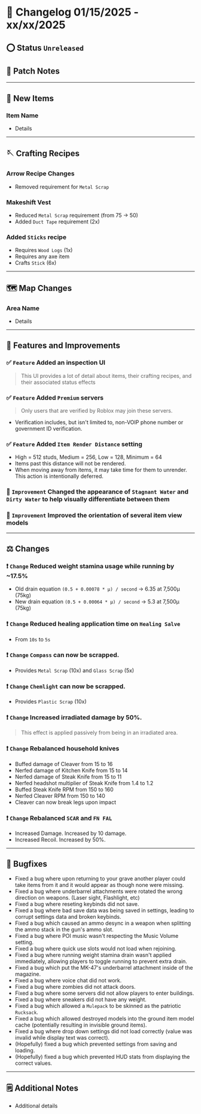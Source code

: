 # 📑 Changelog 01/15/2025 - xx/xx/2025

<!-- ## 🟢 Status `Released`  -->
## ⭕ Status `Unreleased`

## 💬 Patch Notes

________

## 🔫 New Items

### Item Name
- Details

________

## 🪡 Crafting Recipes

### Arrow Recipe Changes
- Removed requirement for `Metal Scrap`

### Makeshift Vest
- Reduced `Metal Scrap` requirement (from 75 -> 50)
- Added `Duct Tape` requirement (2x)

### Added `Sticks` recipe
- Requires `Wood Logs` (1x)
- Requires any axe item
- Crafts `Stick` (6x)

________

## 🗺️ Map Changes

### Area Name
- Details

________

## 📢 Features and Improvements

### ✅ `Feature` Added an inspection UI
> This UI provides a lot of detail about items, their crafting recipes, and their associated status effects

### ✅ `Feature` Added `Premium` servers
> Only users that are verified by Roblox may join these servers.
- Verification includes, but isn't limited to, non-VOIP phone number or government ID verification.

### ✅ `Feature` Added `Item Render Distance` setting
- High = 512 studs, Medium = 256, Low = 128, Minimum = 64
- Items past this distance will not be rendered.
- When moving away from items, it may take time for them to unrender. This action is intentionally deferred.

### 🔼 `Improvement` Changed the appearance of `Stagnant Water` and `Dirty Water` to help visually differentiate between them

### 🔼 `Improvement` Improved the orientation of several item view models

________

## ⚖️ Changes

### ❗ `Change` Reduced weight stamina usage while running by ~17.5%
- Old drain equation `(0.5 + 0.00078 * μ) / second` -> 6.35 at 7,500μ (75kg)
- New drain equation `(0.5 + 0.00064 * μ) / second` -> 5.3 at 7,500μ (75kg)

### ❗ `Change` Reduced healing application time on `Healing Salve`
- From `10s` to `5s`

### ❗ `Change` `Compass` can now be scrapped.
- Provides `Metal Scrap` (10x) and `Glass Scrap` (5x)

### ❗ `Change` `Chemlight` can now be scrapped.
- Provides `Plastic Scrap` (10x)

### ❗ `Change` Increased irradiated damage by 50%.
> This effect is applied passively from being in an irradiated area.

### ❗ `Change` Rebalanced household knives
- Buffed damage of Cleaver from 15 to 16
- Nerfed damage of Kitchen Knife from 15 to 14
- Nerfed damage of Steak Knife from 15 to 11
- Nerfed headshot multiplier of Steak Knife from 1.4 to 1.2
- Buffed Steak Knife RPM from 150 to 160
- Nerfed Cleaver RPM from 150 to 140
- Cleaver can now break legs upon impact

### ❗ `Change` Rebalanced `SCAR` and `FN FAL`
- Increased Damage. Increased by 10 damage.
- Increased Recoil. Increased by 50%.

________

## 🐛 Bugfixes
- Fixed a bug where upon returning to your grave another player could take items from it and it would appear as though none were missing.
- Fixed a bug where underbarrel attachments were rotated the wrong direction on weapons. (Laser sight, Flashlight, etc)
- Fixed a bug where reseting keybinds did not save.
- Fixed a bug where bad save data was being saved in settings, leading to corrupt settings data and broken keybinds.
- Fixed a bug which caused an ammo desync in a weapon when splitting the ammo stack in the gun's ammo slot.
- Fixed a bug where POI music wasn't respecting the Music Volume setting.
- Fixed a bug where quick use slots would not load when rejoining.
- Fixed a bug where running weight stamina drain wasn't applied immediately, allowing players to toggle running to prevent extra drain.
- Fixed a bug which put the MK-47's underbarrel attachment inside of the magazine.
- Fixed a bug where voice chat did not work.
- Fixed a bug where zombies did not attack doors.
- Fixed a bug where some servers did not allow players to enter buildings.
- Fixed a bug where sneakers did not have any weight.
- Fixed a bug which allowed a `Mulepack` to be skinned as the patriotic `Rucksack`.
- Fixed a bug which allowed destroyed models into the ground item model cache (potentially resulting in invisible ground items).
- Fixed a bug where drop down settings did not load correctly (value was invalid while display text was correct).
- (Hopefully) fixed a bug which prevented settings from saving and loading.
- (Hopefully) fixed a bug which prevented HUD stats from displaying the correct values.

________

## 🗒️ Additional Notes
- Additional details
